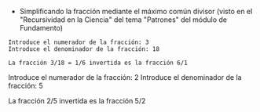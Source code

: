 - Simplificando la fracción mediante el máximo común divisor (visto en el "Recursividad en la Ciencia" del tema "Patrones" del módulo de Fundamento)
~~~~
Introduce el numerador de la fracción: 3
Introduce el denominador de la fracción: 18

La fracción 3/18 = 1/6 invertida es la fracción 6/1
~~~~
Introduce el numerador de la fracción: 2
Introduce el denominador de la fracción: 5

La fracción 2/5 invertida es la fracción 5/2
~~~~
